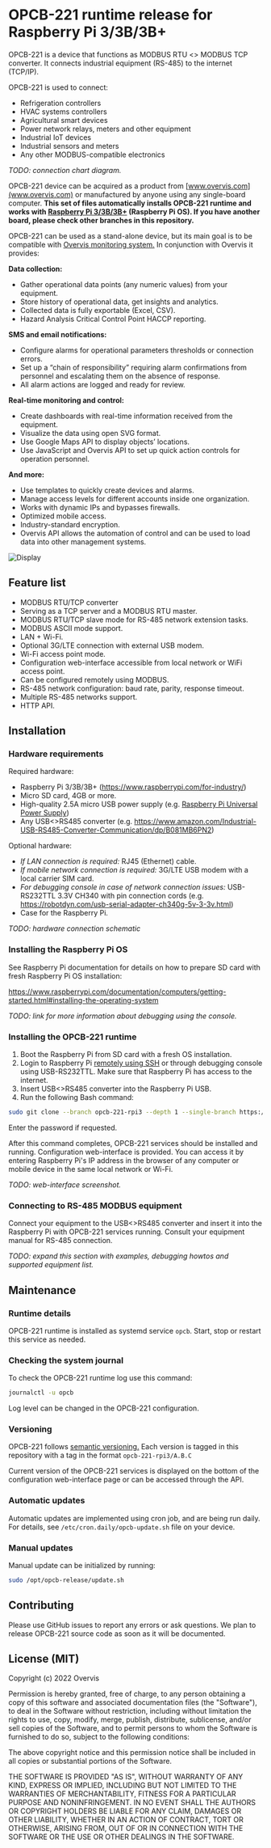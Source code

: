 # OPCB-221 runtime release for Raspberry Pi 3/3B/3B+

OPCB-221 is a device that functions as MODBUS RTU <> MODBUS TCP converter. It
connects industrial equipment (RS-485) to the internet (TCP/IP).

OPCB-221 is used to connect:

-   Refrigeration controllers
-   HVAC systems controllers
-   Agricultural smart devices
-   Power network relays, meters and other equipment
-   Industrial IoT devices
-   Industrial sensors and meters
-   Any other MODBUS-compatible electronics

_TODO: connection chart diagram._

OPCB-221 device can be acquired as a product from
[www.overvis.com](www.overvis.com) or manufactured by anyone using any
single-board computer. **This set of files automatically installs OPCB-221
runtime and works with
[Raspberry Pi 3/3B/3B+](https://www.raspberrypi.com/for-industry/) (Raspberry Pi
OS). If you have another board, please check other branches in this
repository.**

OPCB-221 can be used as a stand-alone device, but its main goal is to be
compatible with [Overvis monitoring system.](www.overvis.com) In conjunction
with Overvis it provides:

**Data collection:**

-   Gather operational data points (any numeric values) from your equipment.
-   Store history of operational data, get insights and analytics.
-   Collected data is fully exportable (Excel, CSV).
-   Hazard Analysis Critical Control Point HACCP reporting.

**SMS and email notifications:**

-   Configure alarms for operational parameters thresholds or connection errors.
-   Set up a “chain of responsibility” requiring alarm confirmations from
    personnel and escalating them on the absence of response.
-   All alarm actions are logged and ready for review.

**Real-time monitoring and control:**

-   Create dashboards with real-time information received from the equipment.
-   Visualize the data using open SVG format.
-   Use Google Maps API to display objects’ locations.
-   Use JavaScript and Overvis API to set up quick action controls for operation
    personnel.

**And more:**

-   Use templates to quickly create devices and alarms.
-   Manage access levels for different accounts inside one organization.
-   Works with dynamic IPs and bypasses firewalls.
-   Optimized mobile access.
-   Industry-standard encryption.
-   Overvis API allows the automation of control and can be used to load data
    into other management systems.

![Display](./docs/overvis-display.jpeg)

## Feature list

-   MODBUS RTU/TCP converter
-   Serving as a TCP server and a MODBUS RTU master.
-   MODBUS RTU/TCP slave mode for RS-485 network extension tasks.
-   MODBUS ASCII mode support.
-   LAN + Wi-Fi.
-   Optional 3G/LTE connection with external USB modem.
-   Wi-Fi access point mode.
-   Configuration web-interface accessible from local network or WiFi access
    point.
-   Can be configured remotely using MODBUS.
-   RS-485 network configuration: baud rate, parity, response timeout.
-   Multiple RS-485 networks support.
-   HTTP API.

## Installation

### Hardware requirements

Required hardware:

-   Raspberry Pi 3/3B/3B+ (https://www.raspberrypi.com/for-industry/)
-   Micro SD card, 4GB or more.
-   High-quality 2.5A micro USB power supply (e.g.
    [Raspberry Pi Universal Power Supply](https://www.raspberrypi.com/products/raspberry-pi-universal-power-supply/))
-   Any USB<>RS485 converter (e.g.
    https://www.amazon.com/Industrial-USB-RS485-Converter-Communication/dp/B081MB6PN2)

Optional hardware:

-   _If LAN connection is required:_ RJ45 (Ethernet) cable.
-   _If mobile network connection is required:_ 3G/LTE USB modem with a local
    carrier SIM card.
-   _For debugging console in case of network connection issues:_ USB-RS232TTL
    3.3V CH340 with pin connection cords (e.g.
    https://robotdyn.com/usb-serial-adapter-ch340g-5v-3-3v.html)
-   Case for the Raspberry Pi.

_TODO: hardware connection schematic_

### Installing the Raspberry Pi OS

See Raspberry Pi documentation for details on how to prepare SD card with fresh
Raspberry Pi OS installation:

https://www.raspberrypi.com/documentation/computers/getting-started.html#installing-the-operating-system

_TODO: link for more information about debugging using the console._

### Installing the OPCB-221 runtime

1. Boot the Raspberry Pi from SD card with a fresh OS installation.
2. Login to Raspberry Pi
   [remotely using SSH](https://www.raspberrypi.com/documentation/computers/remote-access.html#introduction-to-remote-access)
   or through debugging console using USB-RS232TTL. Make sure that Raspberry Pi
   has access to the internet.
3. Insert USB<>RS485 converter into the Raspberry Pi USB.
4. Run the following Bash command:

```bash
sudo git clone --branch opcb-221-rpi3 --depth 1 --single-branch https://github.com/overvis/opcb-release.git /opt/opcb-release && sudo /opt/opcb-release/setup.sh
```

Enter the password if requested.

After this command completes, OPCB-221 services should be installed and running.
Configuration web-interface is provided. You can access it by entering Raspberry
Pi's IP address in the browser of any computer or mobile device in the same
local network or Wi-Fi.

_TODO: web-interface screenshot._

### Connecting to RS-485 MODBUS equipment

Connect your equipment to the USB<>RS485 converter and insert it into the
Raspberry Pi with OPCB-221 services running. Consult your equipment manual for
RS-485 connection.

_TODO: expand this section with examples, debugging howtos and supported
equipment list._

## Maintenance

### Runtime details

OPCB-221 runtime is installed as systemd service `opcb`. Start, stop or restart
this service as needed.

### Checking the system journal

To check the OPCB-221 runtime log use this command:

```bash
journalctl -u opcb
```

Log level can be changed in the OPCB-221 configuration.

### Versioning

OPCB-221 follows [semantic versioning.](https://semver.org/) Each version is
tagged in this repository with a tag in the format `opcb-221-rpi3/A.B.C`

Current version of the OPCB-221 services is displayed on the bottom of the
configuration web-interface page or can be accessed through the API.

### Automatic updates

Automatic updates are implemented using cron job, and are being run daily. For
details, see `/etc/cron.daily/opcb-update.sh` file on your device.

### Manual updates

Manual update can be initialized by running:

```bash
sudo /opt/opcb-release/update.sh
```

## Contributing

Please use GitHub issues to report any errors or ask questions. We plan to
release OPCB-221 source code as soon as it will be documented.

## License (MIT)

Copyright (c) 2022 Overvis

Permission is hereby granted, free of charge, to any person obtaining a copy of
this software and associated documentation files (the "Software"), to deal in
the Software without restriction, including without limitation the rights to
use, copy, modify, merge, publish, distribute, sublicense, and/or sell copies of
the Software, and to permit persons to whom the Software is furnished to do so,
subject to the following conditions:

The above copyright notice and this permission notice shall be included in all
copies or substantial portions of the Software.

THE SOFTWARE IS PROVIDED "AS IS", WITHOUT WARRANTY OF ANY KIND, EXPRESS OR
IMPLIED, INCLUDING BUT NOT LIMITED TO THE WARRANTIES OF MERCHANTABILITY, FITNESS
FOR A PARTICULAR PURPOSE AND NONINFRINGEMENT. IN NO EVENT SHALL THE AUTHORS OR
COPYRIGHT HOLDERS BE LIABLE FOR ANY CLAIM, DAMAGES OR OTHER LIABILITY, WHETHER
IN AN ACTION OF CONTRACT, TORT OR OTHERWISE, ARISING FROM, OUT OF OR IN
CONNECTION WITH THE SOFTWARE OR THE USE OR OTHER DEALINGS IN THE SOFTWARE.
